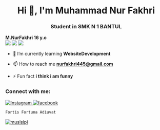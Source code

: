 <h1 align="center">Hi 👋, I'm Muhammad Nur Fakhri</h1>
<h3 align="center">Student in SMK N 1 BANTUL</h3>

**M.NurFakhri 16 y.o**<br>
![](https://komarev.com/ghpvc/?username=musisipi&color=red)
![](https://img.shields.io/github/followers/musisipi.svg?style=social&label=Follow&maxAge=2592000)
![](https://img.shields.io/badge/Ask%20me-anything-1abc9c.svg)


- 🌱 I’m currently learning **WebsiteDevelopment**

- 📫 How to reach me **nurfakhri445@gmail.com**

- ⚡ Fun fact **i think i am funny**

<h3 align="left">Connect with me:</h3>
<p align="left">
</p>








  <a target="_blank" rel="noopener noreferrer" href="https://www.instagram.com/nurfakhri.id">
    <img alt="Instagram" src="https://img.shields.io/badge/Instagram-E4405F?style=for-the-badge&logo=instagram&logoColor=white"/>
  </a>   <a target="_blank" rel="noopener noreferrer" href="https://www.facebook.com/profile.php?id=100093215135754&mibextid=ZbWKwL">
    <img alt="facebook" src="https://img.shields.io/badge/facebook-%231877F2.svg?style=for-the-badge&logo=Facebook&logoColor=white"/>
  </a>

```py
Fortis Fortuna Adiuvat
```
<p align="left"> <a href="https://github.com/ryo-ma/github-profile-trophy"><img src="https://github-profile-trophy.vercel.app/?username=musisipi" alt="musisipi" /></a> </p>

